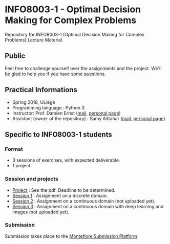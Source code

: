 # INFO8003-1 - Optimal Decision Making for Complex Problems
Repository for INFO8003-1 (Optimal Decision Making for Complex Problems) Lecture Material.



## Public

Feel free to challenge yourself over the assignments and the project. We'll be glad to help you if you have some questions.

## Practical Informations           

- Spring 2018, ULiège
- Programming language : Python 3
- Instructor: Prof. Damien Ernst ([mail](mailto:dernst@ulg.ac.be), [personal page](http://www.montefiore.ulg.ac.be/~ernst/))
- Assistant (owner of the repository) : Samy Aittahar ([mail](mailto:saittahar@uliege.be), [personal page](http://www.montefiore.ulg.ac.be/~saittahar/))


## Specific to INFO8003-1 students

### Format

 - 3 sessions of exercises, with expected deliverable.
 - 1 project

### Session and projects

- [Project](https://github.com/epochstamp/INFO8003-1/tree/master/project) : See the pdf. Deadline to be determined.
- [Session 1](https://github.com/epochstamp/INFO8003-1/tree/master/discrete_domain) : Assignment on a discrete domain.
- [Session 2](https://github.com/epochstamp/INFO8003-1/tree/master/continuous_domain) : Assignment on a continuous domain (not uploaded yet).
- [Session 3](https://github.com/epochstamp/INFO8003-1/tree/master/continuous_deeplearning_domain) : Assignment on a continuous domain with deep learning and images (not uploaded yet).

### Submission


Submission takes place to the [Montefiore Submission Platform](https://submit.montefiore.ulg.ac.be/teacher/viewprojects/INFO8003-1)

